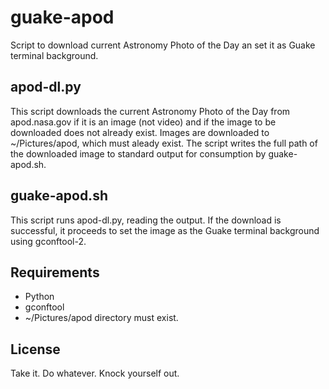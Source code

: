 # guake-apod
Script to download current Astronomy Photo of the Day an set it as Guake terminal background.

## apod-dl.py
This script downloads the current Astronomy Photo of the Day from apod.nasa.gov
if it is an image (not video) and if the image to be downloaded does not already
exist. Images are downloaded to ~/Pictures/apod, which must aleady exist. The
script writes the full path of the downloaded image to standard output for
consumption by guake-apod.sh.

## guake-apod.sh
This script runs apod-dl.py, reading the output. If the download is successful,
it proceeds to set the image as the Guake terminal background using gconftool-2.

## Requirements
* Python
* gconftool
* ~/Pictures/apod directory must exist.

## License
Take it. Do whatever. Knock yourself out.

